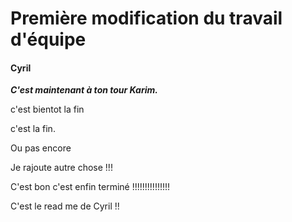 # Première modification du travail d'équipe
#### Cyril

**_C'est maintenant à ton tour Karim._**

c'est bientot la fin

c'est la fin.

Ou pas encore 

Je rajoute autre chose !!!

C'est bon c'est enfin terminé !!!!!!!!!!!!!!!

C'est le read me de Cyril !!